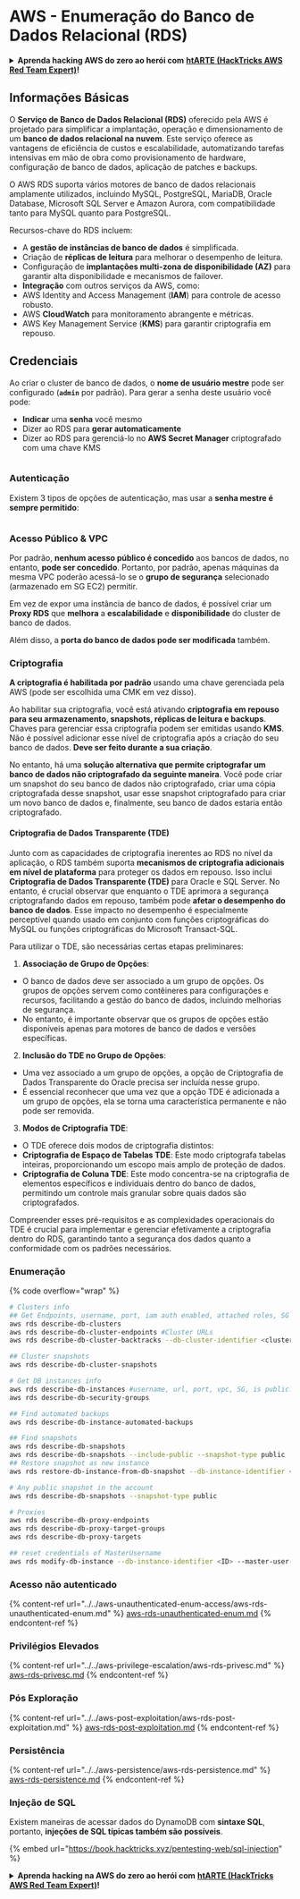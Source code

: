 # AWS - Enumeração do Banco de Dados Relacional (RDS)

<details>

<summary><strong>Aprenda hacking AWS do zero ao herói com</strong> <a href="https://training.hacktricks.xyz/courses/arte"><strong>htARTE (HackTricks AWS Red Team Expert)</strong></a><strong>!</strong></summary>

Outras maneiras de apoiar o HackTricks:

* Se você deseja ver sua **empresa anunciada no HackTricks** ou **baixar o HackTricks em PDF** Verifique os [**PLANOS DE ASSINATURA**](https://github.com/sponsors/carlospolop)!
* Obtenha o [**swag oficial PEASS & HackTricks**](https://peass.creator-spring.com)
* Descubra [**A Família PEASS**](https://opensea.io/collection/the-peass-family), nossa coleção exclusiva de [**NFTs**](https://opensea.io/collection/the-peass-family)
* **Junte-se ao** 💬 [**grupo Discord**](https://discord.gg/hRep4RUj7f) ou ao [**grupo telegram**](https://t.me/peass) ou **siga-nos** no **Twitter** 🐦 [**@hacktricks_live**](https://twitter.com/hacktricks_live)**.**
* **Compartilhe seus truques de hacking enviando PRs para o** [**HackTricks**](https://github.com/carlospolop/hacktricks) e [**HackTricks Cloud**](https://github.com/carlospolop/hacktricks-cloud) repositórios do github.

</details>

## Informações Básicas

O **Serviço de Banco de Dados Relacional (RDS)** oferecido pela AWS é projetado para simplificar a implantação, operação e dimensionamento de um **banco de dados relacional na nuvem**. Este serviço oferece as vantagens de eficiência de custos e escalabilidade, automatizando tarefas intensivas em mão de obra como provisionamento de hardware, configuração de banco de dados, aplicação de patches e backups.

O AWS RDS suporta vários motores de banco de dados relacionais amplamente utilizados, incluindo MySQL, PostgreSQL, MariaDB, Oracle Database, Microsoft SQL Server e Amazon Aurora, com compatibilidade tanto para MySQL quanto para PostgreSQL.

Recursos-chave do RDS incluem:

- A **gestão de instâncias de banco de dados** é simplificada.
- Criação de **réplicas de leitura** para melhorar o desempenho de leitura.
- Configuração de **implantações multi-zona de disponibilidade (AZ)** para garantir alta disponibilidade e mecanismos de failover.
- **Integração** com outros serviços da AWS, como:
- AWS Identity and Access Management (**IAM**) para controle de acesso robusto.
- AWS **CloudWatch** para monitoramento abrangente e métricas.
- AWS Key Management Service (**KMS**) para garantir criptografia em repouso.


## Credenciais

Ao criar o cluster de banco de dados, o **nome de usuário mestre** pode ser configurado (**`admin`** por padrão). Para gerar a senha deste usuário você pode:

* **Indicar** uma **senha** você mesmo
* Dizer ao RDS para **gerar automaticamente** 
* Dizer ao RDS para gerenciá-lo no **AWS Secret Manager** criptografado com uma chave KMS

<figure><img src="../../../../.gitbook/assets/image (18) (1).png" alt=""><figcaption></figcaption></figure>

### Autenticação

Existem 3 tipos de opções de autenticação, mas usar a **senha mestre é sempre permitido**:

<figure><img src="../../../../.gitbook/assets/image (19) (2).png" alt=""><figcaption></figcaption></figure>

### Acesso Público & VPC

Por padrão, **nenhum acesso público é concedido** aos bancos de dados, no entanto, **pode ser concedido**. Portanto, por padrão, apenas máquinas da mesma VPC poderão acessá-lo se o **grupo de segurança** selecionado (armazenado em SG EC2) permitir.

Em vez de expor uma instância de banco de dados, é possível criar um **Proxy RDS** que **melhora** a **escalabilidade** e **disponibilidade** do cluster de banco de dados.

Além disso, a **porta do banco de dados pode ser modificada** também.

### Criptografia

**A criptografia é habilitada por padrão** usando uma chave gerenciada pela AWS (pode ser escolhida uma CMK em vez disso).

Ao habilitar sua criptografia, você está ativando **criptografia em repouso para seu armazenamento, snapshots, réplicas de leitura e backups**. Chaves para gerenciar essa criptografia podem ser emitidas usando **KMS**.\
Não é possível adicionar esse nível de criptografia após a criação do seu banco de dados. **Deve ser feito durante a sua criação**.

No entanto, há uma **solução alternativa que permite criptografar um banco de dados não criptografado da seguinte maneira**. Você pode criar um snapshot do seu banco de dados não criptografado, criar uma cópia criptografada desse snapshot, usar esse snapshot criptografado para criar um novo banco de dados e, finalmente, seu banco de dados estaria então criptografado.

#### Criptografia de Dados Transparente (TDE)

Junto com as capacidades de criptografia inerentes ao RDS no nível da aplicação, o RDS também suporta **mecanismos de criptografia adicionais em nível de plataforma** para proteger os dados em repouso. Isso inclui **Criptografia de Dados Transparente (TDE)** para Oracle e SQL Server. No entanto, é crucial observar que enquanto o TDE aprimora a segurança criptografando dados em repouso, também pode **afetar o desempenho do banco de dados**. Esse impacto no desempenho é especialmente perceptível quando usado em conjunto com funções criptográficas do MySQL ou funções criptográficas do Microsoft Transact-SQL.

Para utilizar o TDE, são necessárias certas etapas preliminares:

1. **Associação de Grupo de Opções**:
- O banco de dados deve ser associado a um grupo de opções. Os grupos de opções servem como contêineres para configurações e recursos, facilitando a gestão do banco de dados, incluindo melhorias de segurança.
- No entanto, é importante observar que os grupos de opções estão disponíveis apenas para motores de banco de dados e versões específicas.

2. **Inclusão do TDE no Grupo de Opções**:
- Uma vez associado a um grupo de opções, a opção de Criptografia de Dados Transparente do Oracle precisa ser incluída nesse grupo.
- É essencial reconhecer que uma vez que a opção TDE é adicionada a um grupo de opções, ela se torna uma característica permanente e não pode ser removida.

3. **Modos de Criptografia TDE**:
- O TDE oferece dois modos de criptografia distintos:
- **Criptografia de Espaço de Tabelas TDE**: Este modo criptografa tabelas inteiras, proporcionando um escopo mais amplo de proteção de dados.
- **Criptografia de Coluna TDE**: Este modo concentra-se na criptografia de elementos específicos e individuais dentro do banco de dados, permitindo um controle mais granular sobre quais dados são criptografados.

Compreender esses pré-requisitos e as complexidades operacionais do TDE é crucial para implementar e gerenciar efetivamente a criptografia dentro do RDS, garantindo tanto a segurança dos dados quanto a conformidade com os padrões necessários.

### Enumeração

{% code overflow="wrap" %}
```bash
# Clusters info
## Get Endpoints, username, port, iam auth enabled, attached roles, SG
aws rds describe-db-clusters
aws rds describe-db-cluster-endpoints #Cluster URLs
aws rds describe-db-cluster-backtracks --db-cluster-identifier <cluster-name>

## Cluster snapshots
aws rds describe-db-cluster-snapshots

# Get DB instances info
aws rds describe-db-instances #username, url, port, vpc, SG, is public?
aws rds describe-db-security-groups

## Find automated backups
aws rds describe-db-instance-automated-backups

## Find snapshots
aws rds describe-db-snapshots
aws rds describe-db-snapshots --include-public --snapshot-type public
## Restore snapshot as new instance
aws rds restore-db-instance-from-db-snapshot --db-instance-identifier <ID> --db-snapshot-identifier <ID> --availability-zone us-west-2a

# Any public snapshot in the account
aws rds describe-db-snapshots --snapshot-type public

# Proxies
aws rds describe-db-proxy-endpoints
aws rds describe-db-proxy-target-groups
aws rds describe-db-proxy-targets

## reset credentials of MasterUsername
aws rds modify-db-instance --db-instance-identifier <ID> --master-user-password <NewPassword> --apply-immediately
```
### Acesso não autenticado

{% content-ref url="../../aws-unauthenticated-enum-access/aws-rds-unauthenticated-enum.md" %}
[aws-rds-unauthenticated-enum.md](../../aws-unauthenticated-enum-access/aws-rds-unauthenticated-enum.md)
{% endcontent-ref %}

### Privilégios Elevados

{% content-ref url="../../aws-privilege-escalation/aws-rds-privesc.md" %}
[aws-rds-privesc.md](../../aws-privilege-escalation/aws-rds-privesc.md)
{% endcontent-ref %}

### Pós Exploração

{% content-ref url="../../aws-post-exploitation/aws-rds-post-exploitation.md" %}
[aws-rds-post-exploitation.md](../../aws-post-exploitation/aws-rds-post-exploitation.md)
{% endcontent-ref %}

### Persistência

{% content-ref url="../../aws-persistence/aws-rds-persistence.md" %}
[aws-rds-persistence.md](../../aws-persistence/aws-rds-persistence.md)
{% endcontent-ref %}

### Injeção de SQL

Existem maneiras de acessar dados do DynamoDB com **sintaxe SQL**, portanto, **injeções de SQL típicas também são possíveis**.

{% embed url="https://book.hacktricks.xyz/pentesting-web/sql-injection" %}

<details>

<summary><strong>Aprenda hacking na AWS do zero ao herói com</strong> <a href="https://training.hacktricks.xyz/courses/arte"><strong>htARTE (HackTricks AWS Red Team Expert)</strong></a><strong>!</strong></summary>

Outras maneiras de apoiar o HackTricks:

* Se você deseja ver sua **empresa anunciada no HackTricks** ou **baixar o HackTricks em PDF**, verifique os [**PLANOS DE ASSINATURA**](https://github.com/sponsors/carlospolop)!
* Adquira o [**swag oficial PEASS & HackTricks**](https://peass.creator-spring.com)
* Descubra [**A Família PEASS**](https://opensea.io/collection/the-peass-family), nossa coleção exclusiva de [**NFTs**](https://opensea.io/collection/the-peass-family)
* **Junte-se ao** 💬 [**grupo Discord**](https://discord.gg/hRep4RUj7f) ou ao [**grupo telegram**](https://t.me/peass) ou **siga-nos** no **Twitter** 🐦 [**@hacktricks_live**](https://twitter.com/hacktricks_live)**.**
* **Compartilhe seus truques de hacking enviando PRs para os repositórios** [**HackTricks**](https://github.com/carlospolop/hacktricks) e [**HackTricks Cloud**](https://github.com/carlospolop/hacktricks-cloud).

</details>
